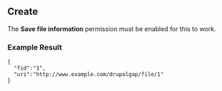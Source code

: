 ## Create

The **Save file information** permission must be enabled for this to work.

### Example Result

```
{
  "fid":"1",
  "uri":"http://www.example.com/drupalgap/file/1"
}
```